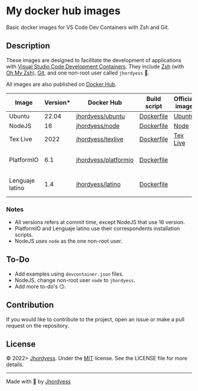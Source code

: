 # My docker hub images

Basic docker images for VS Code Dev Containers with Zsh and Git.

## Description

These images are designed to facilitate the development of applications with [Visual Studio Code Development Containers](https://code.visualstudio.com/docs/devcontainers/containers). They include [Zsh](https://www.zsh.org/) (with [Oh My Zsh](https://ohmyz.sh/)), [Git](https://git-scm.com/), and one non-root user called `jhordyess` 🤔.

All images are also published on [Docker Hub](https://hub.docker.com/).

Image | Version* | Docker Hub | Build script | Official image | Comments
-|-|-|-|-|-
 Ubuntu | 22.04 | [jhordyess/ubuntu](https://hub.docker.com/r/jhordyess/ubuntu) | [Dockerfile](./ubuntu/Dockerfile) | [Ubuntu](https://hub.docker.com/_/ubuntu/)
 NodeJS | 16 | [jhordyess/node](https://hub.docker.com/r/jhordyess/node) | [Dockerfile](./node/Dockerfile) | [Node](https://hub.docker.com/_/node)
 Tex Live | 2022 | [jhordyess/texlive](https://hub.docker.com/r/jhordyess/texlive) | [Dockerfile](./texlive/small/Dockerfile) | [Tex Live](https://hub.docker.com/r/texlive/texlive) | Using the small tag
 PlatformIO | 6.1 | [jhordyess/platformio](https://hub.docker.com/r/jhordyess/platformio) | [Dockerfile](./platformio/Dockerfile) | | Using [Python image](https://hub.docker.com/_/python)
 Lenguaje latino | 1.4 | [jhordyess/latino](https://hub.docker.com/r/jhordyess/latino) | [Dockerfile](./latino/Dockerfile) | | Using [Ubuntu image](https://hub.docker.com/_/ubuntu/)

### Notes

- All versions refers at commit time, except NodeJS that use 16 version.
- PlatformIO and Lenguaje latino use their correspondents installation scripts.
- NodeJS uses `node` as the one non-root user.

## To-Do

- Add examples using `devcontainer.json` files.
- NodeJS, change non-root user `node` to `jhordyess`.
- Add more to-do's 😏.

## Contribution

If you would like to contribute to the project, open an issue or make a pull request on the repository.

## License

© 2022> [Jhordyess](https://github.com/jhordyess). Under the [MIT](https://choosealicense.com/licenses/mit/) license. See the LICENSE file for more details.

---

Made with 💪 by [Jhordyess](https://www.jhordyess.com/)
